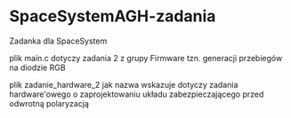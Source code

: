 # SpaceSystemAGH-zadania
Zadanka dla SpaceSystem

plik main.c dotyczy zadania 2 z grupy Firmware
tzn. generacji przebiegów na diodzie RGB

plik zadanie_hardware_2 jak nazwa wskazuje dotyczy zadania hardware'owego o zaprojektowaniu układu zabezpieczającego przed odwrotną polaryzacją
